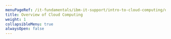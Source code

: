 ```yaml
---
menuPageRef: /it-fundamentals/ibm-it-support/intro-to-cloud-computing/overview-of-cloud-computing
title: Overview of Cloud Computing
weight: 1
collapsibleMenu: true
alwaysOpen: false
---
```


